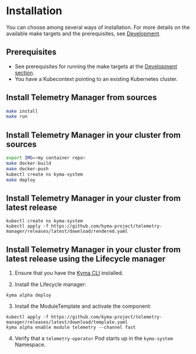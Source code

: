 # Installation

You can choose among several ways of installation. For more details on the available make targets and the prerequisites, see [Development](./development.md).

## Prerequisites

- See prerequisites for running the make targets at the [Development section](./development.md).
- You have a Kubecontext pointing to an existing Kubernetes cluster.

## Install Telemetry Manager from sources

```sh
make install
make run
```

## Install Telemetry Manager in your cluster from sources

```bash
export IMG=<my container repo>
make docker-build
make docker-push
kubectl create ns kyma-system
make deploy
```

## Install Telemetry Manager in your cluster from latest release

```
kubectl create ns kyma-system
kubectl apply -f https://github.com/kyma-project/telemetry-manager/releases/latest/download/rendered.yaml
```

## Install Telemetry Manager in your cluster from latest release using the Lifecycle manager

1. Ensure that you have the [Kyma CLI](https://kyma-project.io/docs/kyma/latest/04-operation-guides/operations/01-install-kyma-CLI/) installed.

2. Install the Lifecycle manager:

```shell
kyma alpha deploy
```

3. Install the ModuleTemplate and activate the component:
```shell
kubectl apply -f https://github.com/kyma-project/telemetry-manager/releases/latest/download/template.yaml
kyma alpha enable module telemetry --channel fast
```

4. Verify that a `telemetry-operator` Pod starts up in the `kyma-system` Namespace.

